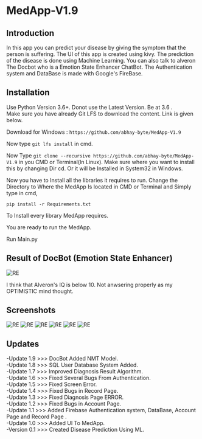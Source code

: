# MedApp-V1.9
Introduction
------------
In this app you can predict your disease by giving the symptom that the person is suffering.
The UI of this app is created using kivy. The prediction of the disease is done using Machine Learning.
You can also talk to alveron The Docbot who is a Emotion State Enhancer ChatBot.
The Authentication system and DataBase is made with Google's FireBase.

Installation
------------
Use Python Version 3.6+. Donot use the Latest Version. Be at 3.6 .<br/>
Make sure you have already Git LFS to download the content. Link is given below.<br/>

Download for Windows : ```https://github.com/abhay-byte/MedApp-V1.9```

Now type ```git lfs install``` in cmd.

Now Type ```git clone --recursive https://github.com/abhay-byte/MedApp-V1.9``` in you CMD or Terminal(In Linux). Make sure where you want to install this by changing Dir cd. Or it will be Installed in System32 in Windows.<br/>  

Now you have to Install all the libraries it requires to run. Change the Directory to Where the MedApp Is located in CMD or Terminal and Simply type in cmd,

```pip install -r Requirements.txt```

To Install every library MedApp requires.

You are ready to run the MedApp.

Run Main.py

Result of DocBot (Emotion State Enhancer)
----------------------------------------
![RE](/Screenshots/Captsure.PNG)

I think that Alveron's IQ is below 10. Not anwsering properly as my OPTIMISTIC mind thought.

Screenshots
-----------
![RE](/Screenshots/Capture.PNG)
![RE](/Screenshots/Capture1.PNG)
![RE](/Screenshots/Capture2.PNG)
![RE](/Screenshots/Capture3.PNG)
![RE](/Screenshots/Capture4.PNG)
![RE](/Screenshots/Capture5.PNG)

Updates
-------
-Update 1.9 >>> DocBot Added NMT Model.<br />
-Update 1.8 >>> SQL User Database System Added.<br />
-Update 1.7 >>> Improved Diagnosis Result Algorithm.<br />
-Update 1.6 >>> Fixed Several Bugs From Authentication.<br />
-Update 1.5 >>> Fixed Screen Error.<br />
-Update 1.4 >>> Fixed Bugs in Record Page.<br />
-Update 1.3 >>> Fixed Diagnosis Page ERROR.<br />
-Update 1.2 >>> Fixed Bugs in Account Page.<br />
-Update 1.1 >>> Added Firebase Authentication system, DataBase, Account Page and Record Page .<br />
-Update 1.0 >>> Added UI To MedApp.<br />
-Version 0.1 >>> Created Disease Prediction Using ML.<br />
